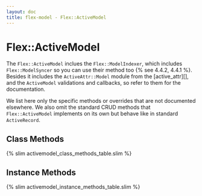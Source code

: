 ```yaml
---
layout: doc
title: flex-model - Flex::ActiveModel
---
```


# Flex::ActiveModel

The `Flex::ActiveModel` inclues the `Flex::ModelIndexer`, which includes `Flex::ModelSyncer` so you can use their method too {% see 4.4.2, 4.4.1 %}. Besides it includes the `ActiveAttr::Model` module from the [active_attr][], and the `ActiveModel` validations and callbacks, so refer to them for the documentation.

We list here only the specific methods or overrides that are not documented elsewhere. We also omit the standard CRUD methods that `Flex::ActiveModel` implements on its own but behave like in standard `ActiveRecord`.

## Class Methods

{% slim activemodel_class_methods_table.slim %}


## Instance Methods

{% slim activemodel_instance_methods_table.slim %}

